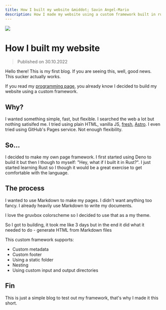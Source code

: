 ```yaml
---
title: How I built my website &middot; Savin Angel-Mario
description: How I made my website using a custom framework built in rust
---
```


![](https://www.pngitem.com/pimgs/m/346-3468947_images-rust-lang-ar21-rust-programming-language-logo.png)

# How I built my website

> Published on 30.10.2022

Hello there! This is my first blog. If you are seeing this, well, good news.
This sucker actually works.

If you read my [programming page](/programming), you already know I decided
to build my website using a custom framework.

## Why?

I wanted something simple, fast, but flexible. I searched the web a lot
but nothing satisifed me. I tried using plain HTML, vanilla JS, [fresh](https://fresh.deno.dev),
[Astro](https://astro.build). I even tried using GitHub's Pages service.
Not enough flexibility.

## So...

I decided to make my own page framework. I first started using Deno to build it
but then I though to myself: "Hey, what if I built it in Rust?". I just started
learning Rust so I though it would be a great exercise to get comfortable with
the language.

## The process

I wanted to use Markdown to make my pages. I didn't want anything too fancy.
I already heavily use Markdown to write my documents.

I love the gruvbox colorscheme so I decided to use that as a my theme.

So I got to building, it took me like 3 days but in the end it
did what it needed to do - generate HTML from Markdown files

This custom framework supports:

* Custom metadata
* Custom footer
* Using a static folder
* Nesting
* Using custom input and output directories

## Fin

This is just a simple blog to test out my framework, that's why I made it this short.

